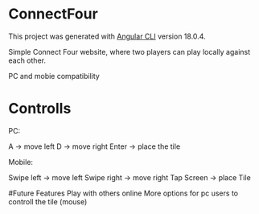 # ConnectFour
This project was generated with [Angular CLI](https://github.com/angular/angular-cli) version 18.0.4.

Simple Connect Four website, where two players can play locally against each other.

PC and mobie compatibility

# Controlls
PC:

A -> move left   D -> move right   Enter -> place the tile

Mobile:

Swipe  left -> move left   Swipe right -> move right   Tap Screen -> place Tile

#Future Features
Play with others online
More options for pc users to controll the tile (mouse)

